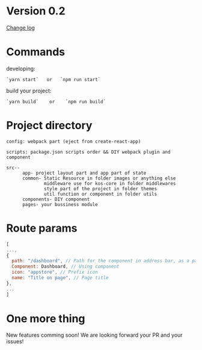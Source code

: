 # Version 0.2
[Change log](https://github.com/ali-kos/kos-scaffold-desktop1-javascript/blob/master/CHANGE_LOG.md)

# Commands

developing:
```
`yarn start`   or   `npm run start`
```

build your project:
```
`yarn build`    or    `npm run build`
```


# Project directory
```
config: webpack part (eject from create-react-app)

scripts: package.json scripts order && DIY webpack plugin and component

src--
      app- project layout part and app part of state
      common- Static Resource in folder images or anything else
              middleware use for kos-core in folder middlewares 
              style part of the project in folder themes
              util function or component in folder utils 
      components- DIY component
      pages- your bussiness module
```

# Route params
``` js
[
...,
{
  path: "/dashboard", // Path for the component in address bar, as a part of namespace's key(replace '/' with '_' in key).
  Component: Dashboard, // Using component
  icon: "appstore", // Prefix icon
  name: "Title on page", // Page title
},
...
]
```

# One more thing

New features comming soon! We are looking forward your PR and your issues!
